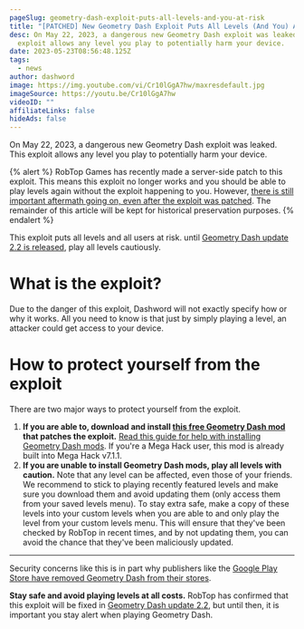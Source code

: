 ```yaml
---
pageSlug: geometry-dash-exploit-puts-all-levels-and-you-at-risk
title: "[PATCHED] New Geometry Dash Exploit Puts All Levels (And You) At Risk"
desc: On May 22, 2023, a dangerous new Geometry Dash exploit was leaked. This
  exploit allows any level you play to potentially harm your device.
date: 2023-05-23T08:56:48.125Z
tags:
  - news
author: dashword
image: https://img.youtube.com/vi/Cr10lGgA7hw/maxresdefault.jpg
imageSource: https://youtu.be/Cr10lGgA7hw
videoID: ""
affiliateLinks: false
hideAds: false
---
```

On May 22, 2023, a dangerous new Geometry Dash exploit was leaked. This exploit allows any level you play to potentially harm your device.

{% alert %}
RobTop Games has recently made a server-side patch to this exploit. This means this exploit no longer works and you should be able to play levels again without the exploit happening to you. However, [there is still important aftermath going on, even after the exploit was patched](). The remainder of this article will be kept for historical preservation purposes.
{% endalert %}

This exploit puts all levels and all users at risk. until [Geometry Dash update 2.2 is released](/posts/robtop-confirms-third-and-final-geometry-dash-2-2-release-date/), play all levels cautiously.

# What is the exploit?

Due to the danger of this exploit, Dashword will not exactly specify how or why it works. All you need to know is that just by simply playing a level, an attacker could get access to your device.

# How to protect yourself from the exploit

There are two major ways to protect yourself from the exploit.

1. **If you are able to, download and install [this free Geometry Dash mod](https://github.com/makitard/gd-ace-fix/releases/tag/v1.0) that patches the exploit.** [Read this guide for help with installing Geometry Dash mods](/posts/5-must-have-geometry-dash-mods-that-you-need-right-now/#how-to-install-geometry-dash-mods). If you're a Mega Hack user, this mod is already built into Mega Hack v7.1.1.
2. **If you are unable to install Geometry Dash mods, play all levels with caution.** Note that any level can be affected, even those of your friends. We recommend to stick to playing recently featured levels and make sure you download them and avoid updating them (only access them from your saved levels menu). To stay extra safe, make a copy of these levels into your custom levels when you are able to and only play the level from your custom levels menu. This will ensure that they've been checked by RobTop in recent times, and by not updating them, you can avoid the chance that they've been maliciously updated.

- - -

Security concerns like this is in part why publishers like the [Google Play Store have removed Geometry Dash from their stores](/posts/geometry-dash-removed-from-google-play-store-following-security-concerns/).

**Stay safe and avoid playing levels at all costs.** RobTop has confirmed that this exploit will be fixed in [Geometry Dash update 2.2](/categories/2.2/), but until then, it is important you stay alert when playing Geometry Dash.